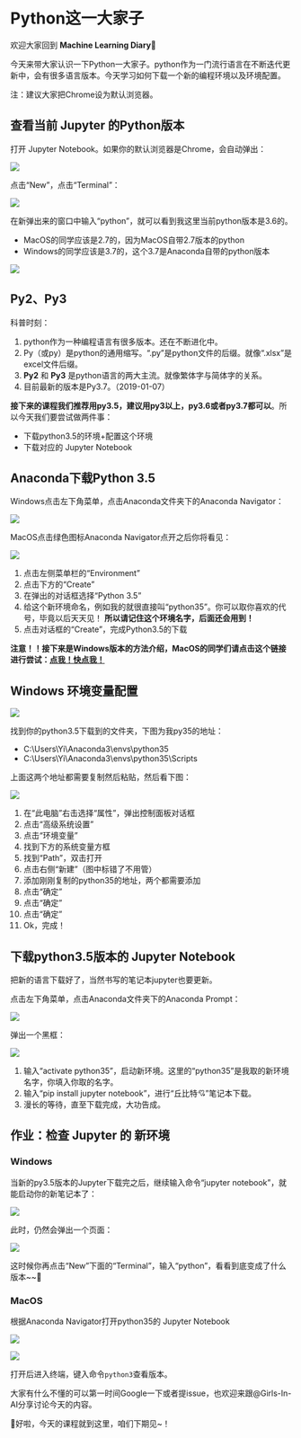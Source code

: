 # Python这一大家子

欢迎大家回到 **Machine Learning Diary**👏

今天来带大家认识一下Python一大家子。python作为一门流行语言在不断迭代更新中，会有很多语言版本。今天学习如何下载一个新的编程环境以及环境配置。

注：建议大家把Chrome设为默认浏览器。



## 查看当前 Jupyter 的Python版本

打开 Jupyter Notebook。如果你的默认浏览器是Chrome，会自动弹出：

![](https://github.com/YZHANG1270/Girls-In-AI/blob/master/others/pics/ml_diary/print/006.png?raw=true)

点击“New”，点击“Terminal”：

![](https://github.com/YZHANG1270/Girls-In-AI/blob/master/others/pics/ml_diary/env_config/win/004.jpg?raw=true)

在新弹出来的窗口中输入“python”，就可以看到我这里当前python版本是3.6的。

- MacOS的同学应该是2.7的，因为MacOS自带2.7版本的python
- Windows的同学应该是3.7的，这个3.7是Anaconda自带的python版本

![](https://github.com/YZHANG1270/Girls-In-AI/blob/master/others/pics/ml_diary/env_config/win/007.png?raw=true)



## Py2、Py3

科普时刻：

1. python作为一种编程语言有很多版本。还在不断进化中。
2. Py（或py）是python的通用缩写。“.py”是python文件的后缀。就像“.xlsx”是excel文件后缀。
3. **Py2** 和 **Py3** 是python语言的两大主流。就像繁体字与简体字的关系。
4. 目前最新的版本是Py3.7。（2019-01-07）

**接下来的课程我们推荐用py3.5，建议用py3以上，py3.6或者py3.7都可以**。所以今天我们要尝试做两件事：

- 下载python3.5的环境+配置这个环境
- 下载对应的 Jupyter Notebook



## Anaconda下载Python 3.5

Windows点击左下角菜单，点击Anaconda文件夹下的Anaconda Navigator：

![](https://github.com/YZHANG1270/Girls-In-AI/blob/master/others/pics/ml_diary/env_config/win/001.jpg?raw=true)

MacOS点击绿色图标Anaconda Navigator点开之后你将看见：

![](https://github.com/YZHANG1270/Girls-In-AI/blob/master/others/pics/ml_diary/env_config/win/001.png?raw=true)

1. 点击左侧菜单栏的“Environment”
2. 点击下方的“Create”
3. 在弹出的对话框选择“Python 3.5”
4. 给这个新环境命名，例如我的就很直接叫“python35”。你可以取你喜欢的代号，毕竟以后天天见！ **所以请记住这个环境名字，后面还会用到！** 
5. 点击对话框的“Create”，完成Python3.5的下载



**注意！！接下来是Windows版本的方法介绍，MacOS的同学们请点击这个链接进行尝试：[点我！快点我！](https://github.com/YZHANG1270/Girls-In-AI/blob/master/machine_learning_diary/day-2/Python_for_MAC.md)**



## Windows 环境变量配置

![](https://github.com/YZHANG1270/Girls-In-AI/blob/master/others/pics/ml_diary/env_config/win/002.png?raw=true)

找到你的python3.5下载到的文件夹，下图为我py35的地址：

- C:\Users\Yi\Anaconda3\envs\python35
- C:\Users\Yi\Anaconda3\envs\python35\Scripts

上面这两个地址都需要复制然后粘贴，然后看下图：

![](https://github.com/YZHANG1270/Girls-In-AI/blob/master/others/pics/ml_diary/env_config/win/003.png?raw=true)

1. 在“此电脑”右击选择“属性”，弹出控制面板对话框
2. 点击“高级系统设置”
3. 点击“环境变量”
4. 找到下方的系统变量方框
5. 找到“Path”，双击打开
6. 点击右侧“新建”（图中标错了不用管）
7. 添加刚刚复制的python35的地址，两个都需要添加
8. 点击“确定”
9. 点击“确定”
10. 点击“确定”
11. Ok，完成！



## 下载python3.5版本的 Jupyter Notebook

把新的语言下载好了，当然书写的笔记本jupyter也要更新。

点击左下角菜单，点击Anaconda文件夹下的Anaconda Prompt：

![](https://github.com/YZHANG1270/Girls-In-AI/blob/master/others/pics/ml_diary/env_config/win/002.jpg?raw=true)

弹出一个黑框：

![](https://github.com/YZHANG1270/Girls-In-AI/blob/master/others/pics/ml_diary/env_config/win/006.png?raw=true)

1. 输入“activate python35”，启动新环境。这里的“python35”是我取的新环境名字，你填入你取的名字。
2. 输入“pip install jupyter notebook”，进行“丘比特💘”笔记本下载。
3. 漫长的等待，直至下载完成，大功告成。



## 作业：检查 Jupyter 的 新环境

### Windows

当新的py3.5版本的Jupyter下载完之后，继续输入命令“jupyter notebook”，就能启动你的新笔记本了：

![](https://github.com/YZHANG1270/Girls-In-AI/blob/master/others/pics/ml_diary/env_config/win/008.png?raw=true)

此时，仍然会弹出一个页面：

![](https://github.com/YZHANG1270/Girls-In-AI/blob/master/others/pics/ml_diary/print/006.png?raw=true)

这时候你再点击“New”下面的“Terminal”，输入“python”，看看到底变成了什么版本~~🙌



### MacOS

根据Anaconda Navigator打开python35的 Jupyter Notebook

![](https://github.com/YZHANG1270/Girls-In-AI/blob/master/others/pics/ml_diary/print/010.jpg?raw=true)

![](https://github.com/YZHANG1270/Girls-In-AI/blob/master/others/pics/ml_diary/print/006.png?raw=true)

打开后进入终端，键入命令```python3```查看版本。

大家有什么不懂的可以第一时间Google一下或者提issue，也欢迎来跟@Girls-In-AI分享讨论今天的内容。

👩好啦，今天的课程就到这里，咱们下期见~！